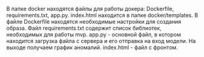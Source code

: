 В папке docker находятся файлы для работы докера: Dockerfile, requirements.txt, app.py. index.html находится в папке docker/templates. В файле Dockerfile находятся необходимые настройки для создания образа. Файл requirements.txt содержит список библиотек, необходимых для работы mvp. app.py - основной файл, в котором находится загрузка файла с сервера и его отправка на вход модели. На выходе получаем график аномалий. index.html - файл с фронтом.
